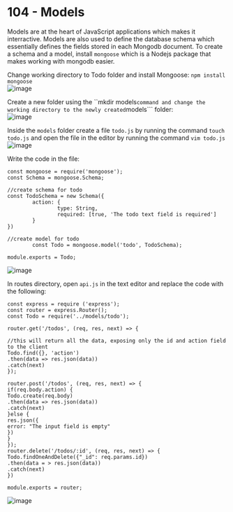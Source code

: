 # 104 - Models
Models are at the heart of JavaScript applications which makes it interractive. Models are also used to define the database schema which essentially defines the fields stored in each Mongodb document.
To create a schema and a model, install ```mongoose``` which is a Nodejs package that makes working with mongodb easier.

Change working directory to Todo folder and install Mongoose: ```npm install mongoose```  
![image](https://github.com/gideonsngo/DevOpsTraining/assets/74353147/7ae1c209-ce1f-4cdc-a2e8-4fc892ebd3e0)  

Create a new folder using the ``mkdir models``` command and change the working directory to the newly created ```models``` folder:  
![image](https://github.com/gideonsngo/DevOpsTraining/assets/74353147/da2a3fed-21a3-4134-887d-c4ae076e875b)  

Inside the ```models``` folder create a file ```todo.js``` by running the command ```touch todo.js```  and open the file in the editor by running the command ```vim todo.js```  
![image](https://github.com/gideonsngo/DevOpsTraining/assets/74353147/151c53d3-fd3c-4e05-881d-198d4e47c6db)

Write the code in the file:  
````
const mongoose = require('mongoose');
const Schema = mongoose.Schema;

//create schema for todo
const TodoSchema = new Schema({
        action: {
                type: String,
                required: [true, 'The todo text field is required']
        }
})

//create model for todo
        const Todo = mongoose.model('todo', TodoSchema);

module.exports = Todo;
````
![image](https://github.com/gideonsngo/DevOpsTraining/assets/74353147/b3a8fba8-abe8-42bf-a675-8acb5f959856)

In routes directory, open ```api.js``` in the text editor and replace the code with the following:  
````
const express = require ('express');
const router = express.Router();
const Todo = require('../models/todo');

router.get('/todos', (req, res, next) => {

//this will return all the data, exposing only the id and action field to the client
Todo.find({}, 'action')
.then(data => res.json(data))
.catch(next)
});

router.post('/todos', (req, res, next) => {
if(req.body.action) {
Todo.create(req.body)
.then(data => res.json(data))
.catch(next)
}else {
res.json({
error: "The input field is empty"
})
}
});
router.delete('/todos/:id', (req, res, next) => {
Todo.findOneAndDelete({"_id": req.params.id})
.then(data = > res.json(data))
.catch(next)
})

module.exports = router;
````
![image](https://github.com/gideonsngo/DevOpsTraining/assets/74353147/03276478-3d8d-4ae1-9777-bc92e52e68ed)  





